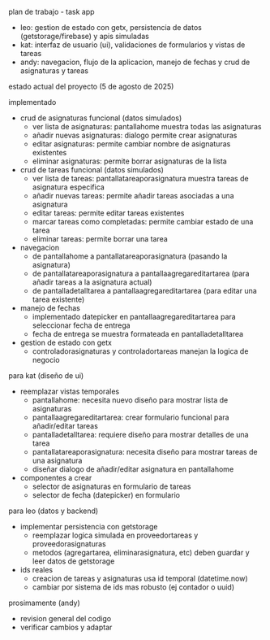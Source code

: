 plan de trabajo - task app

* leo: gestion de estado con getx, persistencia de datos (getstorage/firebase) y apis simuladas
* kat: interfaz de usuario (ui), validaciones de formularios y vistas de tareas
* andy: navegacion, flujo de la aplicacion, manejo de fechas y crud de asignaturas y tareas

estado actual del proyecto (5 de agosto de 2025)

implementado

* crud de asignaturas funcional (datos simulados)
  * ver lista de asignaturas: pantallahome muestra todas las asignaturas
  * añadir nuevas asignaturas: dialogo permite crear asignaturas
  * editar asignaturas: permite cambiar nombre de asignaturas existentes
  * eliminar asignaturas: permite borrar asignaturas de la lista
* crud de tareas funcional (datos simulados)
  * ver lista de tareas: pantallatareaporasignatura muestra tareas de asignatura especifica
  * añadir nuevas tareas: permite añadir tareas asociadas a una asignatura
  * editar tareas: permite editar tareas existentes
  * marcar tareas como completadas: permite cambiar estado de una tarea
  * eliminar tareas: permite borrar una tarea
* navegacion
  * de pantallahome a pantallatareaporasignatura (pasando la asignatura)
  * de pantallatareaporasignatura a pantallaagregareditartarea (para añadir tareas a la asignatura actual)
  * de pantalladetalltarea a pantallaagregareditartarea (para editar una tarea existente)
* manejo de fechas
  * implementado datepicker en pantallaagregareditartarea para seleccionar fecha de entrega
  * fecha de entrega se muestra formateada en pantalladetalltarea
* gestion de estado con getx
  * controladorasignaturas y controladortareas manejan la logica de negocio

para kat (diseño de ui)

* reemplazar vistas temporales
  * pantallahome: necesita nuevo diseño para mostrar lista de asignaturas
  * pantallaagregareditartarea: crear formulario funcional para añadir/editar tareas
  * pantalladetalltarea: requiere diseño para mostrar detalles de una tarea
  * pantallatareaporasignatura: necesita diseño para mostrar tareas de una asignatura
  * diseñar dialogo de añadir/editar asignatura en pantallahome
* componentes a crear
  * selector de asignaturas en formulario de tareas
  * selector de fecha (datepicker) en formulario

para leo (datos y backend)

* implementar persistencia con getstorage
  * reemplazar logica simulada en proveedortareas y proveedorasignaturas
  * metodos (agregartarea, eliminarasignatura, etc) deben guardar y leer datos de getstorage
* ids reales
  * creacion de tareas y asignaturas usa id temporal (datetime.now)
  * cambiar por sistema de ids mas robusto (ej contador o uuid)

prosimamente (andy)

* revision general del codigo
* verificar cambios y adaptar